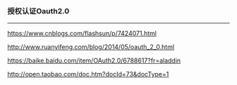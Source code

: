 ### 授权认证Oauth2.0 ###
***



https://www.cnblogs.com/flashsun/p/7424071.html




http://www.ruanyifeng.com/blog/2014/05/oauth_2_0.html


https://baike.baidu.com/item/OAuth2.0/6788617?fr=aladdin



http://open.taobao.com/doc.htm?docId=73&docType=1

